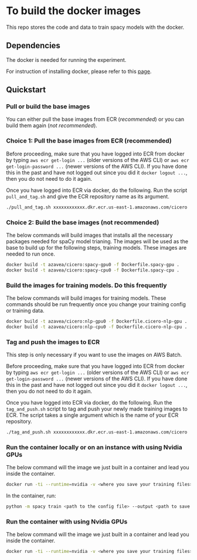 # To build the docker images

This repo stores the code and data to train spacy models with the docker.

## Dependencies

The docker is needed for running the experiment.

For instruction of installing docker, please refer to this [page](https://docs.docker.com/get-docker/).

## Quickstart

### Pull or build the base images

You can either pull the base images from ECR (_recommended_) or you can build them again (_not recommended_).

### Choice 1: Pull the base images from ECR (recommended)

Before proceeding, make sure that you have logged into ECR from docker by typing `aws ecr get-login ...` (older versions of the AWS CLI) or `aws ecr get-login-password ...` (newer versions of the AWS CLI).
If you have done this in the past and have not logged out since you did it `docker logout ...`, then you do not need to do it again.

Once you have logged into ECR via docker, do the following.
Run the script `pull_and_tag.sh` and give the ECR repository name as its argument.
```bash
./pull_and_tag.sh xxxxxxxxxxxx.dkr.ecr.us-east-1.amazonaws.com/cicero
```

### Choice 2: Build the base images (not recommended)

The below commands will build images that installs all the necessary
packages needed for spaCy model trianing. The images will be used as the base to build up for the following steps, training models. These images are needed to run once.

```bash
docker build -t azavea/cicero:spacy-gpu0 -f Dockerfile.spacy-gpu .
docker build -t azavea/cicero:spacy-cpu0 -f Dockerfile.spacy-cpu .
```

### Build the images for training models. Do this frequently

The below commands will build images for training models.
These commands should be run frequently once you change your training config or training data.

```bash
docker build -t azavea/cicero:nlp-gpu0 -f Dockerfile.cicero-nlp-gpu .
docker build -t azavea/cicero:nlp-cpu0 -f Dockerfile.cicero-nlp-cpu .
```

### Tag and push the images to ECR

This step is only necessary if you want to use the images on AWS Batch.

Before proceeding, make sure that you have logged into ECR from docker by typing `aws ecr get-login ...` (older versions of the AWS CLI) or `aws ecr get-login-password ...` (newer versions of the AWS CLI).
If you have done this in the past and have not logged out since you did it `docker logout ...`, then you do not need to do it again.

Once you have logged into ECR via docker, do the following.
Run the `tag_and_push.sh` script to tag and push your newly made training images to ECR.
The script takes a single argument which is the name of your ECR repository.
```bash
./tag_and_push.sh xxxxxxxxxxxx.dkr.ecr.us-east-1.amazonaws.com/cicero
```

### Run the container locally or on an instance with using Nvidia GPUs

The below command will the image we just built in a container and lead you inside the container.

```bash
docker run -ti --runtime=nvidia -v <where you save your training files>:/train --entrypoint bash azavea/cicero:nlp-gpu0
```

In the container, run:

```bash
python -m spacy train <path to the config file> --output <path to save models> --paths.train <path to the train set> --paths.dev <path to the dev set> --gpu-id 0
```

### Run the container with using Nvidia GPUs

The below command will the image we just built in a container and lead you inside the container.

```bash
docker run -ti --runtime=nvidia -v <where you save your training files>:/train --entrypoint bash azavea/cicero-nlp-gpu
```
